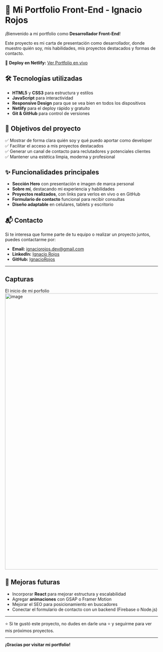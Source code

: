 # 🌟 Mi Portfolio Front-End - Ignacio Rojos

¡Bienvenido a mi portfolio como **Desarrollador Front-End**!

Este proyecto es mi carta de presentación como desarrollador, donde muestro quién soy, mis habilidades, mis proyectos destacados y formas de contacto.

🚀 **Deploy en Netlify:** [Ver Portfolio en vivo](https://eclectic-snickerdoodle-634186.netlify.app/)

## 🛠️ Tecnologías utilizadas

- **HTML5** y **CSS3** para estructura y estilos
- **JavaScript** para interactividad
- **Responsive Design** para que se vea bien en todos los dispositivos
- **Netlify** para el deploy rápido y gratuito
- **Git & GitHub** para control de versiones

## 🎯 Objetivos del proyecto

✅ Mostrar de forma clara quién soy y qué puedo aportar como developer  
✅ Facilitar el acceso a mis proyectos destacados  
✅ Generar un canal de contacto para reclutadores y potenciales clientes  
✅ Mantener una estética limpia, moderna y profesional

## ✨ Funcionalidades principales

- **Sección Hero** con presentación e imagen de marca personal
- **Sobre mí**, destacando mi experiencia y habilidades
- **Proyectos realizados**, con links para verlos en vivo o en GitHub
- **Formulario de contacto** funcional para recibir consultas
- **Diseño adaptable** en celulares, tablets y escritorio


## 📬 Contacto

Si te interesa que forme parte de tu equipo o realizar un proyecto juntos, puedes contactarme por:

- **Email:** ignaciorojos.dev@gmail.com
- **LinkedIn:** [Ignacio Rojos](https://www.linkedin.com/in/ignacio-rojos/)
- **GitHub:** [IgnacioRojos](https://github.com/IgnacioRojos)

---

## Capturas 
El inicio de mi porfolio <img width="1900" height="911" alt="image" src="https://github.com/user-attachments/assets/d6fc6957-49bb-411f-b8b0-70aabf823ca3" />


## 🔮 Mejoras futuras

- Incorporar **React** para mejorar estructura y escalabilidad
- Agregar **animaciones** con GSAP o Framer Motion
- Mejorar el SEO para posicionamiento en buscadores
- Conectar el formulario de contacto con un backend (Firebase o Node.js)

---

⭐ Si te gustó este proyecto, no dudes en darle una ⭐ y seguirme para ver mis próximos proyectos.

---

**¡Gracias por visitar mi portfolio!**
